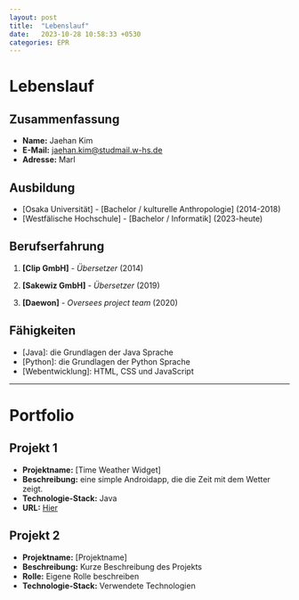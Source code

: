 ```yaml
---
layout: post
title:  "Lebenslauf"
date:   2023-10-28 10:58:33 +0530
categories: EPR
---
```


# Lebenslauf

## Zusammenfassung

- **Name:** Jaehan Kim
- **E-Mail:** jaehan.kim@studmail.w-hs.de
- **Adresse:** Marl

## Ausbildung

- [Osaka Universität] - [Bachelor / kulturelle Anthropologie] (2014-2018)
- [Westfälische Hochschule] - [Bachelor / Informatik] (2023-heute)

## Berufserfahrung

1. **[Clip GmbH]** - *Übersetzer* (2014)
   
2. **[Sakewiz GmbH]** - *Übersetzer* (2019)

3. **[Daewon]** - *Oversees project team* (2020)

## Fähigkeiten

- [Java]: die Grundlagen der Java Sprache
- [Python]: die Grundlagen der Python Sprache
- [Webentwicklung]: HTML, CSS und JavaScript

---

# Portfolio

## Projekt 1

- **Projektname:** [Time Weather Widget]
- **Beschreibung:** eine simple Androidapp, die die Zeit mit dem Wetter zeigt.
- **Technologie-Stack:** Java
- **URL:** [Hier](https://github.com/jayIsThere/TimeWeatherWidget)

## Projekt 2

- **Projektname:** [Projektname]
- **Beschreibung:** Kurze Beschreibung des Projekts
- **Rolle:** Eigene Rolle beschreiben
- **Technologie-Stack:** Verwendete Technologien
